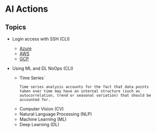 # AI Actions

## Topics

* Login access with SSH (CLI)
   * [Azure](https://gist.github.com/realBjornRoden/ca3ee0204e6506d6d8e0f6f7b2658e8a#file-cloudactions-azure-login-md)
   * [AWS](https://gist.github.com/realBjornRoden/36ee9bc937ec5bc03afba6f8b4275aa0#file-cloudactions-aws-login-md)
   * [GCP](https://gist.github.com/realBjornRoden/3f2d63e0654163fbca659830ce9071c2#file-cloudactions-gcp-login-md)

* Using ML and DL NoOps (CLI)
   * Time Series`
      ```
      Time series analysis accounts for the fact that data points taken over time may have an internal structure (such as autocorrelation, trend or seasonal variation) that should be accounted for.
      ```
   * Computer Vision (CV)
   * Natural Language Processing (NLP)
   * Machine Learning (ML)
   * Deep Learning (DL)
